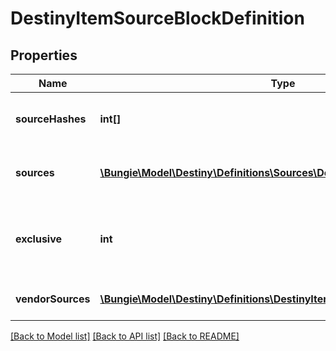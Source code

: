 # DestinyItemSourceBlockDefinition

## Properties
Name | Type | Description | Notes
------------ | ------------- | ------------- | -------------
**sourceHashes** | **int[]** | The list of hash identifiers for Reward Sources that hint where the item can be found (DestinyRewardSourceDefinition). | [optional] 
**sources** | [**\Bungie\Model\Destiny\Definitions\Sources\DestinyItemSourceDefinition[]**](DestinyItemSourceDefinition.md) | A collection of details about the stats that were computed for the ways we found that the item could be spawned. | [optional] 
**exclusive** | **int** | If we found that this item is exclusive to a specific platform, this will be set to the BungieMembershipType enumeration that matches that platform. | [optional] 
**vendorSources** | [**\Bungie\Model\Destiny\Definitions\DestinyItemVendorSourceReference[]**](DestinyItemVendorSourceReference.md) | A denormalized reference back to vendors that potentially sell this item. | [optional] 

[[Back to Model list]](../README.md#documentation-for-models) [[Back to API list]](../README.md#documentation-for-api-endpoints) [[Back to README]](../README.md)


